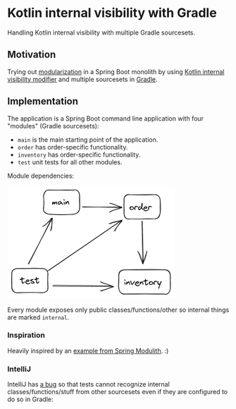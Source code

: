 # Kotlin internal visibility with Gradle
Handling Kotlin internal visibility with multiple Gradle sourcesets.

## Motivation
Trying out [modularization](https://en.wikipedia.org/wiki/Modular_programming) in a Spring Boot monolith by using [Kotlin internal visibility modifier](https://kotlinlang.org/docs/visibility-modifiers.html) and multiple sourcesets in [Gradle](https://gradle.org/).

## Implementation

The application is a Spring Boot command line application with four "modules" (Gradle sourcesets):
* `main` is the main starting point of the application.
* `order` has order-specific functionality.
* `inventory` has order-specific functionality.
* `test` unit tests for all other modules.

Module dependencies:

![title](modules.png)

Every module exposes only public classes/functions/other so internal things are marked `internal`.

### Inspiration
Heavily inspired by an [example from Spring Modulith](https://github.com/spring-projects/spring-modulith/tree/main/spring-modulith-examples/spring-modulith-example-full). :)

### IntelliJ
IntelliJ has [a bug](https://youtrack.jetbrains.com/issue/KTIJ-7662/IDE-support-internal-visibility-introduced-by-associated-compilations) so that tests cannot recognize internal classes/functions/stuff from other sourcesets even if they are configured to do so in Gradle:
```kotlin
```